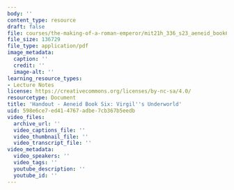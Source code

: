 ```yaml
---
body: ''
content_type: resource
draft: false
file: courses/the-making-of-a-roman-emperor/mit21h_336_s23_aeneid_book6_handout.pdf
file_size: 136729
file_type: application/pdf
image_metadata:
  caption: ''
  credit: ''
  image-alt: ''
learning_resource_types:
- Lecture Notes
license: https://creativecommons.org/licenses/by-nc-sa/4.0/
resourcetype: Document
title: 'Handout - Aeneid Book Six: Virgil''s Underworld'
uid: 598e6ce7-ed41-4767-adbe-7cb367b5eedb
video_files:
  archive_url: ''
  video_captions_file: ''
  video_thumbnail_file: ''
  video_transcript_file: ''
video_metadata:
  video_speakers: ''
  video_tags: ''
  youtube_description: ''
  youtube_id: ''
---
```

